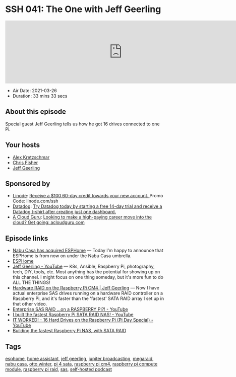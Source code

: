 # SSH 041: The One with Jeff Geerling

<iframe src="https://player.fireside.fm/v2/dUlrHQih+6hRLGslh?theme=dark" width="740" height="200" frameborder="0" scrolling="no"></iframe>

* Air Date: 2021-03-26
* Duration: 33 mins 33 secs

## About this episode

Special guest Jeff Geerling tells us how he got 16 drives connected to one Pi.

## Your hosts
* [Alex Kretzschmar](https://selfhosted.show/hosts/alexktz)
* [Chris Fisher](https://selfhosted.show/hosts/chrislas)
* [Jeff Geerling](https://selfhosted.show/guests/geerling)

## Sponsored by

  * [Linode](https://linode.com/ssh): [Receive a $100 60-day credit towards your new account. ](https://linode.com/ssh) Promo Code: linode.com/ssh
  * [Datadog](http://datadog.com/selfhosted): [Try Datadog today by starting a free 14-day trial and receive a Datadog t-shirt after creating just one dashboard.](http://datadog.com/selfhosted)
  * [A Cloud Guru](https://acloudguru.com/): [Looking to make a high-paying career move into the cloud? Get going: acloudguru.com](https://acloudguru.com/)



## Episode links

  * [Nabu Casa has acquired ESPHome](https://www.home-assistant.io/blog/2021/03/18/nabu-casa-has-acquired-esphome/ "Nabu Casa has acquired ESPHome") — Today I’m happy to announce that ESPHome is from now on under the Nabu Casa umbrella.
  * [ESPHome](https://esphome.io/ "ESPHome")
  * [Jeff Geerling - YouTube](https://www.youtube.com/channel/UCR-DXc1voovS8nhAvccRZhg "Jeff Geerling - YouTube") — K8s, Ansible, Raspberry Pi, photography, tech, DIY, tools, etc. Most anything has the potential for showing up on this channel. I might focus on one thing someday, but it's more fun to do ALL THE THINGS!
  * [Hardware RAID on the Raspberry Pi CM4 | Jeff Geerling](https://www.jeffgeerling.com/blog/2021/hardware-raid-on-raspberry-pi-cm4 "Hardware RAID on the Raspberry Pi CM4 | Jeff Geerling") — Now I have actual enterprise SAS drives running on a hardware RAID controller on a Raspberry Pi, and it's faster than the 'fastest' SATA RAID array I set up in that other video.
  * [Enterprise SAS RAID ...on a RASPBERRY PI?! - YouTube](https://www.youtube.com/watch?v=1gAUApGaWKk "Enterprise SAS RAID ...on a RASPBERRY PI?! - YouTube")
  * [I built the fastest Raspberry Pi SATA RAID NAS! - YouTube](https://www.youtube.com/watch?v=oWev1THtA04 "I built the fastest Raspberry Pi SATA RAID NAS! - YouTube")
  * [IT WORKED! - 16 Hard Drives on the Raspberry Pi (Pi Day Special) - YouTube](https://www.youtube.com/watch?v=HPI5B9QNCY4&t=957s "IT WORKED! - 16 Hard Drives on the Raspberry Pi \(Pi Day Special\) - YouTube")
  * [Building the fastest Raspberry Pi NAS, with SATA RAID](https://www.jeffgeerling.com/blog/2020/building-fastest-raspberry-pi-nas-sata-raid "Building the fastest Raspberry Pi NAS, with SATA RAID")



## Tags

[esphome](https://selfhosted.show/tags/esphome), [home assistant](https://selfhosted.show/tags/home%20assistant), [jeff geerling](https://selfhosted.show/tags/jeff%20geerling), [jupiter broadcasting](https://selfhosted.show/tags/jupiter%20broadcasting), [megaraid](https://selfhosted.show/tags/megaraid), [nabu casa](https://selfhosted.show/tags/nabu%20casa), [otto winter](https://selfhosted.show/tags/otto%20winter), [pi 4 sata](https://selfhosted.show/tags/pi%204%20sata), [raspberry pi cm4](https://selfhosted.show/tags/raspberry%20pi%20cm4), [raspberry pi compute module](https://selfhosted.show/tags/raspberry%20pi%20compute%20module), [raspberry pi raid](https://selfhosted.show/tags/raspberry%20pi%20raid), [sas](https://selfhosted.show/tags/sas), [self-hosted podcast](https://selfhosted.show/tags/self-hosted%20podcast)